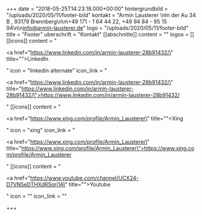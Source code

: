 +++
date = "2018-05-25T14:23:18.000+00:00"
hintergrundbild = "/uploads/2020/05/11/footer-bild"
kontakt = "Armin Lausterer  \nIn der Au 34 B , 93179 Brennberg\n\n\\+49 171 - 1 64 44 22, +49 94 84 - 95 15 94\n\n[info@armin-lausterer.de](mailto:info@armin-lausterer.de)"
logo = "/uploads/2020/05/11/footer-bild"
title = "Footer"
uberschrift = "Kontakt"
[[abschnitte]]
content = ""
logos = []
[[icons]]
content = "<p><a href=\"https://www.linkedin.com/in/armin-lausterer-28b91432/\" title=\"\">LinkedIn</a></p>"
icon = "linkedin alternate"
icon_link = "<p><a href=\"https://www.linkedin.com/in/armin-lausterer-28b91432/\" title=\"https://www.linkedin.com/in/armin-lausterer-28b91432/\">https://www.linkedin.com/in/armin-lausterer-28b91432/</a></p>"
[[icons]]
content = "<p><a href=\"https://www.xing.com/profile/Armin_Lausterer\" title=\"\">Xing</a></p>"
icon = "xing"
icon_link = "<p><a href=\"https://www.xing.com/profile/Armin_Lausterer\" title=\"https://www.xing.com/profile/Armin_Lausterer\">https://www.xing.com/profile/Armin_Lausterer</a></p>"
[[icons]]
content = "<p><a href=\"https://www.youtube.com/channel/UCX24-D7VN5eDTHXdRSqri1A\" title=\"\">Youtube</a></p>"
icon = ""
icon_link = ""

+++
